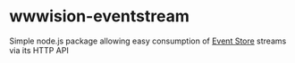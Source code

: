 # wwwision-eventstream
Simple node.js package allowing easy consumption of [Event Store](https://geteventstore.com/) streams via its HTTP API
